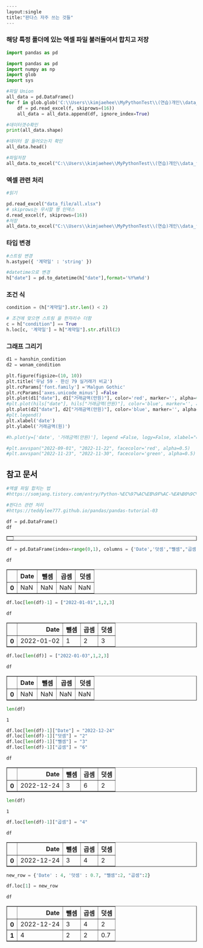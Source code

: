 ```python
----
layout:single
title:"판다스 자주 쓰는 것들"
---
```

### 해당 특정 폴더에 있는 엑셀 파일 불러들여서 합치고 저장


```python
import pandas as pd  
```


```python
import pandas as pd  
import numpy as np  
import glob  
import sys

#파일 Union  
all_data = pd.DataFrame()  
for f in glob.glob('C:\\Users\\kimjaehee\\MyPythonTest\\(연습)개인\\data_file/아파트(매매)_실거래가_*.xlsx'):
    df = pd.read_excel(f, skiprows=(16))  
    all_data = all_data.append(df, ignore_index=True)

#데이터갯수확인  
print(all_data.shape)

#데이터 잘 들어오는지 확인  
all_data.head()

#파일저장  
all_data.to_excel("C:\\Users\\kimjaehee\\MyPythonTest\\(연습)개인\\data_file/all.xlsx", index=False)
```

### 엑셀 관련 처리


```python
#읽기

pd.read_excel("data_file/all.xlsx")
# skiprows는 무시할 행 인덱스
d.read_excel(f, skiprows=(16))  
#저장
all_data.to_excel("C:\\Users\\kimjaehee\\MyPythonTest\\(연습)개인\\data_file/all.xlsx", index=False)
```

### 타입 변경


```python
#스트링 변경
h.astype({ '계약일' : 'string' })
```


```python
#datetime으로 변경
h["date"] = pd.to_datetime(h["date"],format='%Y%m%d')
```

### 조건 식


```python
condition = (h["계약일"].str.len() < 2)
```


```python
# 조건에 맞으면 스트링 을 한자리수 더함
c = h["condition"] == True
h.loc[c, '계약일'] = h["계약일"].str.zfill(2)
```

### 그래프 그리기


```python
d1 = hanshin_condition
d2 = wonam_condition

plt.figure(figsize=(10, 10))
plt.title('우남 59 - 한신 79 실거래가 비교')
plt.rcParams['font.family'] ='Malgun Gothic'
plt.rcParams['axes.unicode_minus'] =False
plt.plot(d1["date"], d1["거래금액(만원)"], color='red', marker='', alpha=0.5, linewidth=1)
#plt.plot(hils["date"], hils["거래금액(만원)"], color='blue', marker='', alpha=0.5, linewidth=1)
plt.plot(d2["date"], d2["거래금액(만원)"], color='blue', marker='', alpha=0.5, linewidth=1)
#plt.legend()
plt.xlabel('date')
plt.ylabel('거래금액(원)')

#h.plot(y=['date', '거래금액(만원)'], legend =False, logy=False, xlabel="date", ylabel="거래금액(만원)", grid=True, ms=10, figsize=(8,6))

#plt.axvspan("2022-09-01", "2022-11-22", facecolor='red', alpha=0.5)
#plt.axvspan("2022-11-23", "2022-11-30", facecolor='green', alpha=0.5)
```

## 참고 문서


```python
#엑셀 파일 합치는 법
#https://somjang.tistory.com/entry/Python-%EC%97%AC%EB%9F%AC-%EA%B0%9C%EC%9D%98-%EC%97%91%EC%85%80%ED%8C%8C%EC%9D%BC-%ED%95%98%EB%82%98%EB%A1%9C-%ED%95%A9%EC%B9%98%EB%8A%94-%EB%B0%A9%EB%B2%95-feat-pandas
```


```python
#판다스 관련 처리
#https://teddylee777.github.io/pandas/pandas-tutorial-03
```


```python
df = pd.DataFrame()
df
```




<div>
<style scoped>
    .dataframe tbody tr th:only-of-type {
        vertical-align: middle;
    }

    .dataframe tbody tr th {
        vertical-align: top;
    }

    .dataframe thead th {
        text-align: right;
    }
</style>
<table border="1" class="dataframe">
  <thead>
    <tr style="text-align: right;">
      <th></th>
    </tr>
  </thead>
  <tbody>
  </tbody>
</table>
</div>




```python
df = pd.DataFrame(index=range(0,1), columns = {'Date','덧셈',"뺄셈","곱셈"})
```


```python
df
```




<div>
<style scoped>
    .dataframe tbody tr th:only-of-type {
        vertical-align: middle;
    }

    .dataframe tbody tr th {
        vertical-align: top;
    }

    .dataframe thead th {
        text-align: right;
    }
</style>
<table border="1" class="dataframe">
  <thead>
    <tr style="text-align: right;">
      <th></th>
      <th>Date</th>
      <th>뺄셈</th>
      <th>곱셈</th>
      <th>덧셈</th>
    </tr>
  </thead>
  <tbody>
    <tr>
      <th>0</th>
      <td>NaN</td>
      <td>NaN</td>
      <td>NaN</td>
      <td>NaN</td>
    </tr>
  </tbody>
</table>
</div>




```python
df.loc[len(df)-1] = ["2022-01-01",1,2,3]
```


```python
df
```




<div>
<style scoped>
    .dataframe tbody tr th:only-of-type {
        vertical-align: middle;
    }

    .dataframe tbody tr th {
        vertical-align: top;
    }

    .dataframe thead th {
        text-align: right;
    }
</style>
<table border="1" class="dataframe">
  <thead>
    <tr style="text-align: right;">
      <th></th>
      <th>Date</th>
      <th>뺄셈</th>
      <th>곱셈</th>
      <th>덧셈</th>
    </tr>
  </thead>
  <tbody>
    <tr>
      <th>0</th>
      <td>2022-01-02</td>
      <td>1</td>
      <td>2</td>
      <td>3</td>
    </tr>
  </tbody>
</table>
</div>




```python
df.loc[len(df)] = ["2022-01-03",1,2,3]
```


```python
df
```




<div>
<style scoped>
    .dataframe tbody tr th:only-of-type {
        vertical-align: middle;
    }

    .dataframe tbody tr th {
        vertical-align: top;
    }

    .dataframe thead th {
        text-align: right;
    }
</style>
<table border="1" class="dataframe">
  <thead>
    <tr style="text-align: right;">
      <th></th>
      <th>Date</th>
      <th>뺄셈</th>
      <th>곱셈</th>
      <th>덧셈</th>
    </tr>
  </thead>
  <tbody>
    <tr>
      <th>0</th>
      <td>NaN</td>
      <td>NaN</td>
      <td>NaN</td>
      <td>NaN</td>
    </tr>
  </tbody>
</table>
</div>




```python
len(df)
```




    1




```python
df.loc[len(df)-1]["Date"] = "2022-12-24"
df.loc[len(df)-1]["덧셈"] = "2"
df.loc[len(df)-1]["뺄셈"] = "3"
df.loc[len(df)-1]["곱셈"] = "6"
```


```python
df
```




<div>
<style scoped>
    .dataframe tbody tr th:only-of-type {
        vertical-align: middle;
    }

    .dataframe tbody tr th {
        vertical-align: top;
    }

    .dataframe thead th {
        text-align: right;
    }
</style>
<table border="1" class="dataframe">
  <thead>
    <tr style="text-align: right;">
      <th></th>
      <th>Date</th>
      <th>뺄셈</th>
      <th>곱셈</th>
      <th>덧셈</th>
    </tr>
  </thead>
  <tbody>
    <tr>
      <th>0</th>
      <td>2022-12-24</td>
      <td>3</td>
      <td>6</td>
      <td>2</td>
    </tr>
  </tbody>
</table>
</div>




```python
len(df)
```




    1




```python
df.loc[len(df)-1]["곱셈"] = "4"
```


```python
df
```




<div>
<style scoped>
    .dataframe tbody tr th:only-of-type {
        vertical-align: middle;
    }

    .dataframe tbody tr th {
        vertical-align: top;
    }

    .dataframe thead th {
        text-align: right;
    }
</style>
<table border="1" class="dataframe">
  <thead>
    <tr style="text-align: right;">
      <th></th>
      <th>Date</th>
      <th>뺄셈</th>
      <th>곱셈</th>
      <th>덧셈</th>
    </tr>
  </thead>
  <tbody>
    <tr>
      <th>0</th>
      <td>2022-12-24</td>
      <td>3</td>
      <td>4</td>
      <td>2</td>
    </tr>
  </tbody>
</table>
</div>




```python
new_row = {'Date' : 4, '덧셈' : 0.7, "뺄셈":2, "곱셈":2}
```


```python
df.loc[1] = new_row
```


```python
df
```




<div>
<style scoped>
    .dataframe tbody tr th:only-of-type {
        vertical-align: middle;
    }

    .dataframe tbody tr th {
        vertical-align: top;
    }

    .dataframe thead th {
        text-align: right;
    }
</style>
<table border="1" class="dataframe">
  <thead>
    <tr style="text-align: right;">
      <th></th>
      <th>Date</th>
      <th>뺄셈</th>
      <th>곱셈</th>
      <th>덧셈</th>
    </tr>
  </thead>
  <tbody>
    <tr>
      <th>0</th>
      <td>2022-12-24</td>
      <td>3</td>
      <td>4</td>
      <td>2</td>
    </tr>
    <tr>
      <th>1</th>
      <td>4</td>
      <td>2</td>
      <td>2</td>
      <td>0.7</td>
    </tr>
  </tbody>
</table>
</div>


